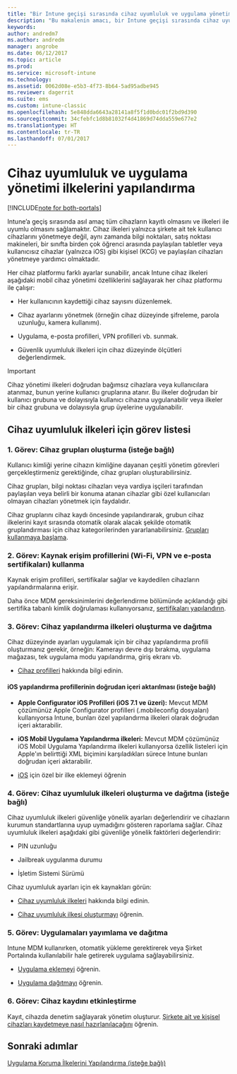 ```yaml
---
title: "Bir Intune geçişi sırasında cihaz uyumluluk ve uygulama yönetimi ilkelerini yapılandırma"
description: "Bu makalenin amacı, bir Intune geçişi sırasında cihaz uyumluluk ve uygulama yönetimi ilkelerini yapılandırmak için gerekli adımları sağlamaktır."
keywords: 
author: andredm7
ms.author: andredm
manager: angrobe
ms.date: 06/12/2017
ms.topic: article
ms.prod: 
ms.service: microsoft-intune
ms.technology: 
ms.assetid: 0062d08e-e5b3-4f73-8b64-5ad95adbe945
ms.reviewer: dagerrit
ms.suite: ems
ms.custom: intune-classic
ms.openlocfilehash: 5e848dda6643a28141a8f5f1d0bdc01f2bd9d390
ms.sourcegitcommit: 34cfebfc1d8b81032f4d41869d74dda559e677e2
ms.translationtype: HT
ms.contentlocale: tr-TR
ms.lasthandoff: 07/01/2017
---
```

# <a name="configure-device-compliance-and-app-management-policies"></a>Cihaz uyumluluk ve uygulama yönetimi ilkelerini yapılandırma

[!INCLUDE[note for both-portals](./includes/note-for-both-portals.md)]

Intune’a geçiş sırasında asıl amaç tüm cihazların kayıtlı olmasını ve ilkeleri ile uyumlu olmasını sağlamaktır. Cihaz ilkeleri yalnızca şirkete ait tek kullanıcı cihazlarını yönetmeye değil, aynı zamanda bilgi noktaları, satış noktası makineleri, bir sınıfta birden çok öğrenci arasında paylaşılan tabletler veya kullanıcısız cihazlar (yalnızca iOS) gibi kişisel (KCG) ve paylaşılan cihazları yönetmeye yardımcı olmaktadır.

Her cihaz platformu farklı ayarlar sunabilir, ancak Intune cihaz ilkeleri aşağıdaki mobil cihaz yönetimi özelliklerini sağlayarak her cihaz platformu ile çalışır:

-   Her kullanıcının kaydettiği cihaz sayısını düzenlemek.

-   Cihaz ayarlarını yönetmek (örneğin cihaz düzeyinde şifreleme, parola uzunluğu, kamera kullanımı).

-   Uygulama, e-posta profilleri, VPN profilleri vb. sunmak.

-   Güvenlik uyumluluk ilkeleri için cihaz düzeyinde ölçütleri değerlendirmek.

> [!IMPORTANT]
> Cihaz yönetimi ilkeleri doğrudan bağımsız cihazlara veya kullanıcılara atanmaz, bunun yerine kullanıcı gruplarına atanır. Bu ilkeler doğrudan bir kullanıcı grubuna ve dolayısıyla kullanıcı cihazına uygulanabilir veya ilkeler bir cihaz grubuna ve dolayısıyla grup üyelerine uygulanabilir.

## <a name="task-list-for-device-compliance-policies"></a>Cihaz uyumluluk ilkeleri için görev listesi

### <a name="task-1-add-device-groups-optional"></a>1. Görev: Cihaz grupları oluşturma (isteğe bağlı)

Kullanıcı kimliği yerine cihazın kimliğine dayanan çeşitli yönetim görevleri gerçekleştirmeniz gerektiğinde, cihaz grupları oluşturabilirsiniz.

Cihaz grupları, bilgi noktası cihazları veya vardiya işçileri tarafından paylaşılan veya belirli bir konuma atanan cihazlar gibi özel kullanıcıları olmayan cihazları yönetmek için faydalıdır.

Cihaz gruplarını cihaz kaydı öncesinde yapılandırarak, grubun cihaz ilkelerini kayıt sırasında otomatik olarak alacak şekilde otomatik gruplandırması için cihaz kategorilerinden yararlanabilirsiniz. [Grupları kullanmaya başlama](/intune/groups-get-started).

### <a name="task-2-use-resource-access-profiles-wi-fi-vpn-and-email-certificates"></a>2. Görev: Kaynak erişim profillerini (Wi-Fi, VPN ve e-posta sertifikaları) kullanma

Kaynak erişim profilleri, sertifikalar sağlar ve kaydedilen cihazların yapılandırmalarına erişir.

Daha önce MDM gereksinimlerini değerlendirme bölümünde açıklandığı gibi sertifika tabanlı kimlik doğrulaması kullanıyorsanız, [sertifikaları yapılandırın](/intune/certificates-configure).

### <a name="task-3-create-and-deploy-device-configuration-profiles"></a>3. Görev: Cihaz yapılandırma ilkeleri oluşturma ve dağıtma

Cihaz düzeyinde ayarları uygulamak için bir cihaz yapılandırma profili oluşturmanız gerekir, örneğin: Kamerayı devre dışı bırakma, uygulama mağazası, tek uygulama modu yapılandırma, giriş ekranı vb.

- [Cihaz profilleri](/intune/device-profiles) hakkında bilgi edinin.

####  <a name="direct-import-of-ios-configuration-profiles-optional"></a>iOS yapılandırma profillerinin doğrudan içeri aktarılması (isteğe bağlı)

-   **Apple Configurator iOS Profilleri (iOS 7.1 ve üzeri):** Mevcut MDM çözümünüz Apple Configurator profilleri (.mobileconfig dosyaları) kullanıyorsa Intune, bunları özel yapılandırma ilkeleri olarak doğrudan içeri aktarabilir.

-   **iOS Mobil Uygulama Yapılandırma ilkeleri:** Mevcut MDM çözümünüz iOS Mobil Uygulama Yapılandırma ilkeleri kullanıyorsa özellik listeleri için Apple'ın belirttiği XML biçimini karşıladıkları sürece Intune bunları doğrudan içeri aktarabilir.

- [iOS](/intune/custom-settings-ios) için özel bir ilke eklemeyi öğrenin

### <a name="task-4-create-and-deploy-device-compliance-policies-optional"></a>4. Görev: Cihaz uyumluluk ilkeleri oluşturma ve dağıtma (isteğe bağlı)

Cihaz uyumluluk ilkeleri güvenliğe yönelik ayarları değerlendirir ve cihazların kurumun standartlarına uyup uymadığını gösteren raporlama sağlar. Cihaz uyumluluk ilkeleri aşağıdaki gibi güvenliğe yönelik faktörleri değerlendirir:

-   PIN uzunluğu

-   Jailbreak uygulanma durumu

-   İşletim Sistemi Sürümü

Cihaz uyumluluk ayarları için ek kaynakları görün:

-   [Cihaz uyumluluk ilkeleri](/intune-classic/deploy-use/introduction-to-device-compliance-policies-in-microsoft-intune) hakkında bilgi edinin.

-   [Cihaz uyumluluk ilkesi oluşturmayı](/intune-classic/deploy-use/create-a-device-compliance-policy-in-microsoft-intune) öğrenin.

### <a name="task-5-publish-and-deploy-apps"></a>5. Görev: Uygulamaları yayımlama ve dağıtma

Intune MDM kullanırken, otomatik yükleme gerektirerek veya Şirket Portalında kullanılabilir hale getirerek uygulama sağlayabilirsiniz.

-   [Uygulama eklemeyi](/intune-classic/deploy-use/add-apps) öğrenin.

-   [Uygulama dağıtmayı](/intune-classic/deploy-use/deploy-apps) öğrenin.

### <a name="task-6-enable-device-enrollment"></a>6. Görev: Cihaz kaydını etkinleştirme

Kayıt, cihazda denetim sağlayarak yönetim oluşturur. [Şirkete ait ve kişisel cihazları kaydetmeye nasıl hazırlanılacağını](/intune/device-enrollment) öğrenin.

## <a name="next-steps"></a>Sonraki adımlar 

[Uygulama Koruma İlkelerini Yapılandırma (isteğe bağlı)](migration-guide-app-protection-policies.md)
